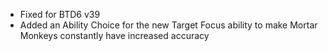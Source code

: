- Fixed for BTD6 v39
- Added an Ability Choice for the new Target Focus ability to make Mortar Monkeys constantly have increased accuracy